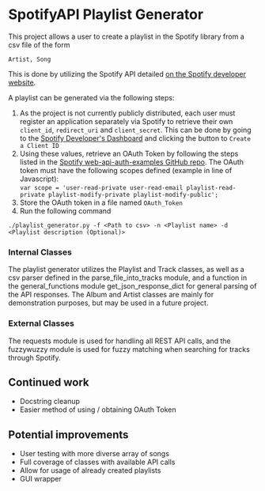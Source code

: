# SpotifyAPI Playlist Generator
This project allows a user to create a playlist in the Spotify library from a csv file of the form
```
Artist, Song
```
This is done by utilizing the Spotify API detailed [on the Spotify developer
website](https://developer.spotify.com/documentation/web-api/).

A playlist can be generated via the following steps:
 1. As the project is not currently publicly distributed, each user must register an application separately
 via Spotify to retrieve their own ```client_id```, ```redirect_uri``` and ```client_secret```. This can be
 done by going to the [Spotify Developer's Dashboard](https://developer.spotify.com/dashboard/applications) 
 and clicking the button to ```Create a Client ID```
 2. Using these values, retrieve an OAuth Token by following the steps listed in the [Spotify web-api-auth-examples GitHub
repo](https://github.com/spotify/web-api-auth-examples). The OAuth token must have the following scopes defined (example
in line of Javascript): <br/>
```var scope = 'user-read-private user-read-email playlist-read-private playlist-modify-private playlist-modify-public';```
 3. Store the OAuth token in a file named ```OAuth_Token```
 4. Run the following command
```
./playlist_generator.py -f <Path to csv> -n <Playlist name> -d <Playlist description (Optional)>
```

### Internal Classes
The playlist generator utilizes the Playlist and Track classes, as well as a csv parser defined in the parse_file_into_tracks 
module, and a function in the general_functions module get_json_response_dict for general parsing of the API 
responses. The Album and Artist classes are mainly for demonstration purposes, but may be used in a 
future project.

### External Classes
The requests module is used for handling all REST API calls, and the fuzzywuzzy module is used for fuzzy matching when
searching for tracks through Spotify.

## Continued work
 * Docstring cleanup
 * Easier method of using / obtaining OAuth Token
## Potential improvements
 * User testing with more diverse array of songs
 * Full coverage of classes with available API calls
 * Allow for usage of already created playlists
 * GUI wrapper
